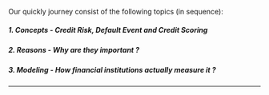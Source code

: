 Our quickly journey consist of the following topics (in sequence):

##### 1. Concepts - **Credit Risk, Default Event and Credit Scoring**
##### 2. Reasons  - **Why are they important ?**
##### 3. Modeling - **How financial institutions actually measure it ?**

--- 
